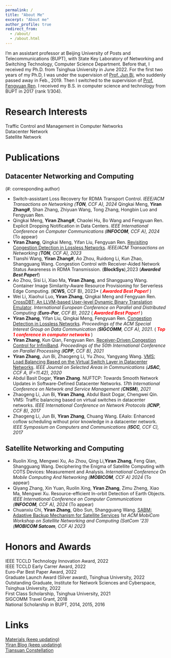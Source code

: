 ```yaml
---
permalink: /
title: "About Me"
excerpt: "About me"
author_profile: true
redirect_from: 
  - /about/
  - /about.html
---
```


I’m an assistant professor at Beijing University of Posts and Telecommunications (BUPT), with State Key Laboratory of Networking and Switching Technology, Computer Science Department. Before that, I received my Ph.D. from Tsinghua University in June 2022. For the first two years of my Ph.D, I was under the supervision of [Prof. Jun Bi](https://www.tsinghua.edu.cn/info/1715/70637.htm), who suddenly passed away in Feb., 2019. Then I switched to the supervision of [Prof. Fengyuan Ren](https://www.cs.tsinghua.edu.cn/info/1126/3585.htm). I received my B.S. in computer science and technology from BUPT in 2017 (rank 1/304).

Research Interests
======
Traffic Control and Management in Computer Networks  
Datacenter Network  
Satellite Network

# Publications 
## Datacenter Networking and Computing
 (#: corresponding author)
- Switch-assistant Loss Recovery for RDMA Transport Control. *IEEE/ACM Transactions on Networking (**TON**, CCF A), 2024*
  Qingkai Meng, **Yiran Zhang#**, Shan Zhang, Zhiyuan Wang, Tong Zhang, Hongbin Luo and Fengyuan Ren. 
- Qingkai Meng, **Yiran Zhang#**, Chaolei Hu, Bo Wang and Fengyuan Ren. Explicit Dropping Notification in Data Centers. *IEEE International Conference on Computer Communications (**INFOCOM**, CCF A), 2024* (To appear)
- **Yiran Zhang**, Qingkai Meng, Yifan Liu, Fengyuan Ren. [Revisiting Congestion Detection in Lossless Networks](https://ieeexplore.ieee.org/document/10068180). *IEEE/ACM Transactions on Networking (**TON**, CCF A), 2023*
- Tianshi Wang, **Yiran Zhang#**, Ao Zhou, Ruidong Li, Kun Zhao, Shangguang Wang. Congestion Control with Receiver-Aided Network Status Awareness in RDMA Transmission. (**BlockSys**),2023 (***Awarded Best Paper!***)
- Ao Zhou, Sisi Li, Xiao Ma, **Yiran Zhang**, and Shangguang Wang. Container Image Similarity-Aware Resource Provisioning for Serverless Edge Computing. (**ICWS**, CCF B), 2023* (***<font color=red> Awarded Best Paper! </font>***)
- Wei Li, Xiaohui Luo, **Yiran Zhang**, Qingkai Meng and Fengyuan Ren. [CrossDBT: An LLVM-based User-level Dynamic Binary Translation Emulator](https://dl.acm.org/doi/abs/10.1007/978-3-031-12597-3_1). *International European Conference on Parallel and Distributed Computing (**Euro-Par**, CCF B), 2022* (***<font color=red> Awarded Best Paper! </font>***)  
- **Yiran Zhang**, Yifan Liu, Qingkai Meng, Fengyuan Ren. [Congestion Detection in Lossless Networks](https://dl.acm.org/doi/10.1145/3452296.3472899). *Proceedings of the ACM Special Interest Group on Data Communication (**SIGCOMM**, CCF A), 2021.* (***<font color=red> Top 1 conference in computer networks </font>***)
- **Yiran Zhang**, Kun Qian, Fengyuan Ren. [Receiver-Driven Congestion Control for InfiniBand](https://dl.acm.org/doi/fullHtml/10.1145/3472456.3472466). *Proceedings of the 50th International Conference on Parallel Processing (**ICPP**, CCF B), 2021*
- **Yiran Zhang**, Jun Bi, Zhaogeng Li, Yu Zhou, Yangyang Wang. [VMS: Load Balancing Based on the Virtual Switch Layer in Datacenter Networks](https://ieeexplore.ieee.org/document/9060887). *IEEE Journal on Selected Areas in Communications (**JSAC**, CCF A, IF=11.42), 2020*
- Abdul Basit Dogar, **Yiran Zhang**. NUFTCP: Towards Smooth Network Updates in Software-Defined Datacenter Networks. *17th International Conference on Network and Service Management (**CNSM**), 2021*
- Zhaogeng Li, Jun Bi, **Yiran Zhang**, Abdul Basit Dogar, Chengwei Qin. VMS: Traffic balancing based on virtual switches in datacenter networks. *IEEE International Conference on Network Protocols (**ICNP**, CCF B), 2017*
- Zhaogeng Li, Jun Bi, **Yiran Zhang**, Chuang Wang. EAalo: Enhanced coflow scheduling without prior knowledge in a datacenter network. *IEEE Symposium on Computers and Communications (**ISCC**, CCF C), 2017*
## Satellite Networking and Computing
- Ruolin Xing, Mengwei Xu, Ao Zhou, Qing Li,**Yiran Zhang**, Feng Qian, Shangguang Wang. Deciphering the Enigma of Satellite Computing with COTS Devices: Measurement and Analysis. *International Conference On Mobile Computing And Networking (**MOBICOM**, CCF A) 2024* (To appear)
- Qiyang Zhang, Xin Yuan, Ruolin Xing, **Yiran Zhang**, Zimu Zheng, Xiao Ma, Mengwei Xu. Resource-efficient In-orbit Detection of Earth Objects. *IEEE International Conference on Computer Communications (**INFOCOM**, CCF A), 2024* (To appear)
- Chuanxiu Chi, **Yiran Zhang**, Qibo Sun, Shangguang Wang. [SABM: Adaptive Backup Mechanism for Satellite Services](https://dl.acm.org/doi/pdf/10.1145/3614454.3622996) *1st ACM MobiCom Workshop on Satellite Networking and Computing (SatCom ’23) (**MOBICOM Satcom**, CCF A) 2023*


# Honors and Awards
IEEE TCCLD Technology Innovation Award, 2022  
IEEE TCCLD Early Carrer Award, 2022  
Euro-Par Best Paper Award, 2022  
Graduate Launch Award (Silver award), Tsinghua University, 2022  
Outstanding Graduate, Institute for Network Sciences and Cyberspace, Tsinghua University, 2022  
First Class Scholarship, Tsinghua University, 2021  
SIGCOMM Travel Grant, 2018  
National Scholarship in BUPT, 2014, 2015, 2016  


# Links
[Materials (keep updating)](https://yi-ran.github.io/2019/03/27/Useful-links/)  
[Yiran Blog (keep updating)](https://yi-ran.github.io/)  
[Tiansuan Constellation](http://www.tiansuan.org.cn/)
